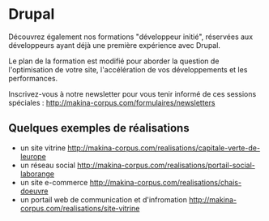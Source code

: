 # Drupal
Découvrez également nos formations "développeur initié", réservées aux développeurs ayant déjà une première expérience avec Drupal.

Le plan de la formation est modifié pour aborder la question de l'optimisation de votre site, l'accélération de vos développements et les performances.

Inscrivez-vous à notre newsletter pour vous tenir informé de ces sessions spéciales : http://makina-corpus.com/formulaires/newsletters

## Quelques exemples de réalisations
- un site vitrine http://makina-corpus.com/realisations/capitale-verte-de-leurope
- un réseau social http://makina-corpus.com/realisations/portail-social-laborange
- un site e-commerce http://makina-corpus.com/realisations/chais-doeuvre
- un portail web de communication et d'infromation http://makina-corpus.com/realisations/site-vitrine
